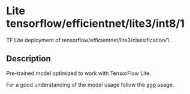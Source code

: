 # Lite tensorflow/efficientnet/lite3/int8/1
TF Lite deployment of tensorflow/efficientnet/lite3/classification/1.

<!-- asset-path: legacy -->
<!-- parent-model: tensorflow/efficientnet/lite3/classification/1 -->
<!-- interactive-model-name: tflite_image_classifier -->

## Description
Pre-trained model optimized to work with TensorFlow Lite.


For a good understanding of the model usage follow the
[app](https://github.com/tensorflow/examples/blob/master/lite/examples/image_classification/android/lib_support/src/main/java/org/tensorflow/lite/examples/classification/tflite/Classifier.java)
usage.
